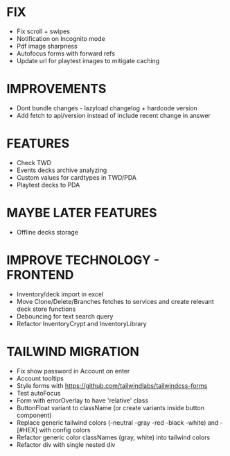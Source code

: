 # FIX
- Fix scroll + swipes
- Notification on Incognito mode
- Pdf image sharpness
- Autofocus forms with forward refs
- Update url for playtest images to mitigate caching

# IMPROVEMENTS
- Dont bundle changes - lazyload changelog + hardcode version
- Add fetch to api/version instead of include recent change in answer

# FEATURES
- Check TWD
- Events decks archive analyzing
- Custom values for cardtypes in TWD/PDA
- Playtest decks to PDA

# MAYBE LATER FEATURES
- Offline decks storage

# IMPROVE TECHNOLOGY - FRONTEND
- Inventory/deck import in excel
- Move Clone/Delete/Branches fetches to services and create relevant deck store functions
- Debouncing for text search query
- Refactor InventoryCrypt and InventoryLibrary

# TAILWIND MIGRATION
- Fix show password in Account on enter
- Account tooltips
- Style forms with https://github.com/tailwindlabs/tailwindcss-forms
- Test autoFocus
- Form with errorOverlay to have 'relative' class
- ButtonFloat variant to className (or create variants inside button component)
- Replace generic tailwind colors (-neutral -gray -red -black -white) and -[#HEX] with config colors
- Refactor generic color classNames (gray, white) into tailwind colors
- Refactor div with single nested div
